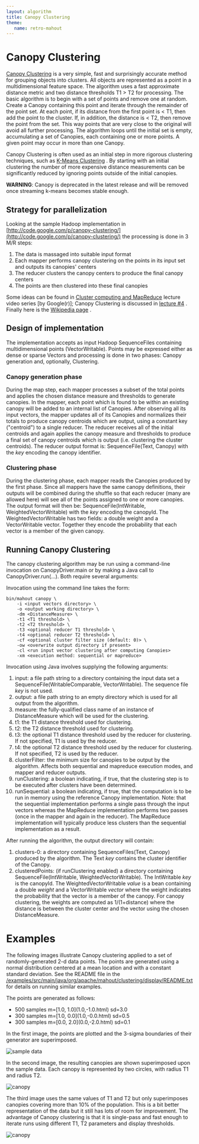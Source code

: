 ```yaml
---
layout: algorithm
title: Canopy Clustering
theme:
   name: retro-mahout
---
```


<a name="CanopyClustering-CanopyClustering"></a>
# Canopy Clustering

[Canopy Clustering](http://www.kamalnigam.com/papers/canopy-kdd00.pdf)
 is a very simple, fast and surprisingly accurate method for grouping
objects into clusters. All objects are represented as a point in a
multidimensional feature space. The algorithm uses a fast approximate
distance metric and two distance thresholds T1 > T2 for processing. The
basic algorithm is to begin with a set of points and remove one at random.
Create a Canopy containing this point and iterate through the remainder of
the point set. At each point, if its distance from the first point is < T1,
then add the point to the cluster. If, in addition, the distance is < T2,
then remove the point from the set. This way points that are very close to
the original will avoid all further processing. The algorithm loops until
the initial set is empty, accumulating a set of Canopies, each containing
one or more points. A given point may occur in more than one Canopy.

Canopy Clustering is often used as an initial step in more rigorous
clustering techniques, such as [K-Means Clustering](k-means-clustering.html)
. By starting with an initial clustering the number of more expensive
distance measurements can be significantly reduced by ignoring points
outside of the initial canopies.

**WARNING**: Canopy is deprecated in the latest release and will be removed once streaming k-means becomes stable enough.
 
<a name="CanopyClustering-Strategyforparallelization"></a>
## Strategy for parallelization

Looking at the sample Hadoop implementation in [http://code.google.com/p/canopy-clustering/](http://code.google.com/p/canopy-clustering/)
 the processing is done in 3 M/R steps:
1. The data is massaged into suitable input format
1. Each mapper performs canopy clustering on the points in its input set and
outputs its canopies' centers
1. The reducer clusters the canopy centers to produce the final canopy
centers
1. The points are then clustered into these final canopies

Some ideas can be found in [Cluster computing and MapReduce](https://www.youtube.com/watch?v=yjPBkvYh-ss&list=PLEFAB97242917704A)
 lecture video series \[by Google(r)\]; Canopy Clustering is discussed in [lecture #4](https://www.youtube.com/watch?v=1ZDybXl212Q)
. Finally here is the [Wikipedia page](http://en.wikipedia.org/wiki/Canopy_clustering_algorithm)
.

<a name="CanopyClustering-Designofimplementation"></a>
## Design of implementation

The implementation accepts as input Hadoop SequenceFiles containing
multidimensional points (VectorWritable). Points may be expressed either as
dense or sparse Vectors and processing is done in two phases: Canopy
generation and, optionally, Clustering.

<a name="CanopyClustering-Canopygenerationphase"></a>
### Canopy generation phase

During the map step, each mapper processes a subset of the total points and
applies the chosen distance measure and thresholds to generate canopies. In
the mapper, each point which is found to be within an existing canopy will
be added to an internal list of Canopies. After observing all its input
vectors, the mapper updates all of its Canopies and normalizes their totals
to produce canopy centroids which are output, using a constant key
("centroid") to a single reducer. The reducer receives all of the initial
centroids and again applies the canopy measure and thresholds to produce a
final set of canopy centroids which is output (i.e. clustering the cluster
centroids). The reducer output format is: SequenceFile(Text, Canopy) with
the _key_ encoding the canopy identifier. 

<a name="CanopyClustering-Clusteringphase"></a>
### Clustering phase

During the clustering phase, each mapper reads the Canopies produced by the
first phase. Since all mappers have the same canopy definitions, their
outputs will be combined during the shuffle so that each reducer (many are
allowed here) will see all of the points assigned to one or more canopies.
The output format will then be: SequenceFile(IntWritable,
WeightedVectorWritable) with the _key_ encoding the canopyId. The
WeightedVectorWritable has two fields: a double weight and a VectorWritable
vector. Together they encode the probability that each vector is a member
of the given canopy.

<a name="CanopyClustering-RunningCanopyClustering"></a>
## Running Canopy Clustering

The canopy clustering algorithm may be run using a command-line invocation
on CanopyDriver.main or by making a Java call to CanopyDriver.run(...).
Both require several arguments:

Invocation using the command line takes the form:


    bin/mahout canopy \
        -i <input vectors directory> \
        -o <output working directory> \
        -dm <DistanceMeasure> \
        -t1 <T1 threshold> \
        -t2 <T2 threshold> \
        -t3 <optional reducer T1 threshold> \
        -t4 <optional reducer T2 threshold> \
        -cf <optional cluster filter size (default: 0)> \
        -ow <overwrite output directory if present>
        -cl <run input vector clustering after computing Canopies>
        -xm <execution method: sequential or mapreduce>


Invocation using Java involves supplying the following arguments:

1. input: a file path string to a directory containing the input data set a
SequenceFile(WritableComparable, VectorWritable). The sequence file _key_
is not used.
1. output: a file path string to an empty directory which is used for all
output from the algorithm.
1. measure: the fully-qualified class name of an instance of DistanceMeasure
which will be used for the clustering.
1. t1: the T1 distance threshold used for clustering.
1. t2: the T2 distance threshold used for clustering.
1. t3: the optional T1 distance threshold used by the reducer for
clustering. If not specified, T1 is used by the reducer.
1. t4: the optional T2 distance threshold used by the reducer for
clustering. If not specified, T2 is used by the reducer.
1. clusterFilter: the minimum size for canopies to be output by the
algorithm. Affects both sequential and mapreduce execution modes, and
mapper and reducer outputs.
1. runClustering: a boolean indicating, if true, that the clustering step is
to be executed after clusters have been determined.
1. runSequential: a boolean indicating, if true, that the computation is to
be run in memory using the reference Canopy implementation. Note: that the
sequential implementation performs a single pass through the input vectors
whereas the MapReduce implementation performs two passes (once in the
mapper and again in the reducer). The MapReduce implementation will
typically produce less clusters than the sequential implementation as a
result.

After running the algorithm, the output directory will contain:
1. clusters-0: a directory containing SequenceFiles(Text, Canopy) produced
by the algorithm. The Text _key_ contains the cluster identifier of the
Canopy.
1. clusteredPoints: (if runClustering enabled) a directory containing
SequenceFile(IntWritable, WeightedVectorWritable). The IntWritable _key_ is
the canopyId. The WeightedVectorWritable _value_ is a bean containing a
double _weight_ and a VectorWritable _vector_ where the weight indicates
the probability that the vector is a member of the canopy. For canopy
clustering, the weights are computed as 1/(1+distance) where the distance
is between the cluster center and the vector using the chosen
DistanceMeasure.

<a name="CanopyClustering-Examples"></a>
# Examples

The following images illustrate Canopy clustering applied to a set of
randomly-generated 2-d data points. The points are generated using a normal
distribution centered at a mean location and with a constant standard
deviation. See the README file in the [/examples/src/main/java/org/apache/mahout/clustering/display/README.txt](https://github.com/apache/mahout/blob/master/examples/src/main/java/org/apache/mahout/clustering/display/README.txt)
 for details on running similar examples.

The points are generated as follows:

* 500 samples m=\[1.0, 1.0\](1.0,-1.0\.html)
 sd=3.0
* 300 samples m=\[1.0, 0.0\](1.0,-0.0\.html)
 sd=0.5
* 300 samples m=\[0.0, 2.0\](0.0,-2.0\.html)
 sd=0.1

In the first image, the points are plotted and the 3-sigma boundaries of
their generator are superimposed. 

![sample data](../../images/SampleData.png)

In the second image, the resulting canopies are shown superimposed upon the
sample data. Each canopy is represented by two circles, with radius T1 and
radius T2.

![canopy](../../images/Canopy.png)

The third image uses the same values of T1 and T2 but only superimposes
canopies covering more than 10% of the population. This is a bit better
representation of the data but it still has lots of room for improvement.
The advantage of Canopy clustering is that it is single-pass and fast
enough to iterate runs using different T1, T2 parameters and display
thresholds.

![canopy](../../images/Canopy10.png)


